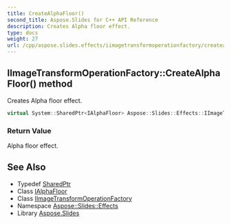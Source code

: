 ```yaml
---
title: CreateAlphaFloor()
second_title: Aspose.Slides for C++ API Reference
description: Creates Alpha floor effect.
type: docs
weight: 27
url: /cpp/aspose.slides.effects/iimagetransformoperationfactory/createalphafloor/
---
```

## IImageTransformOperationFactory::CreateAlphaFloor() method


Creates Alpha floor effect.

```cpp
virtual System::SharedPtr<IAlphaFloor> Aspose::Slides::Effects::IImageTransformOperationFactory::CreateAlphaFloor()=0
```


### Return Value

Alpha floor effect.

## See Also

* Typedef [SharedPtr](../../system/sharedptr/)
* Class [IAlphaFloor](../ialphafloor/)
* Class [IImageTransformOperationFactory](./)
* Namespace [Aspose::Slides::Effects](../)
* Library [Aspose.Slides](../../)